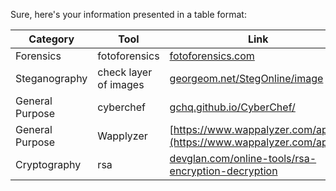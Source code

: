 Sure, here's your information presented in a table format:

| Category       | Tool                             | Link                                                    |
|----------------|----------------------------------|---------------------------------------------------------|
| Forensics      | fotoforensics                    | [fotoforensics.com](https://fotoforensics.com)         |
| Steganography  | check layer of images            | [georgeom.net/StegOnline/image](https://georgeom.net/StegOnline/image) |
| General Purpose| cyberchef                        | [gchq.github.io/CyberChef/](https://gchq.github.io/CyberChef/) |
| General Purpose | Wapplyzer                       | [https://www.wappalyzer.com/apps/](https://www.wappalyzer.com/apps/) |
| Cryptography   | rsa                              | [devglan.com/online-tools/rsa-encryption-decryption](https://www.devglan.com/online-tools/rsa-encryption-decryption) |